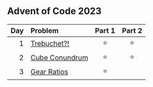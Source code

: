 ## Advent of Code 2023

| Day | Problem                                               | Part 1 | Part 2 |
|----:|:------------------------------------------------------|:------:|:------:|
|   1 | [Trebuchet?!](https://adventofcode.com/2023/day/1)    | :star: | :star: |
|   2 | [Cube Conundrum](https://adventofcode.com/2023/day/2) | :star: | :star: |
|   3 | [Gear Ratios](https://adventofcode.com/2023/day/3)    | :star: |        |